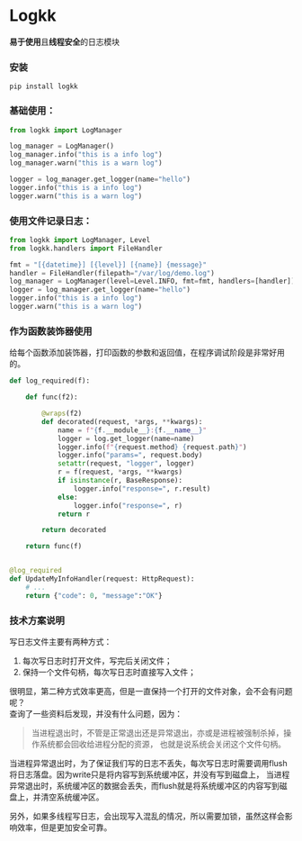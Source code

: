 # Logkk

**易于使用**且**线程安全**的日志模块

### 安装
```shell
pip install logkk
```

### 基础使用：
```python
from logkk import LogManager

log_manager = LogManager()
log_manager.info("this is a info log")
log_manager.warn("this is a warn log")

logger = log_manager.get_logger(name="hello")
logger.info("this is a info log")
logger.warn("this is a warn log")
```

### 使用文件记录日志：

```python
from logkk import LogManager, Level
from logkk.handlers import FileHandler

fmt = "[{datetime}] [{level}] [{name}] {message}"
handler = FileHandler(filepath="/var/log/demo.log")
log_manager = LogManager(level=Level.INFO, fmt=fmt, handlers=[handler])
logger = log_manager.get_logger(name="hello")
logger.info("this is a info log")
logger.warn("this is a warn log")
```

### 作为函数装饰器使用
给每个函数添加装饰器，打印函数的参数和返回值，在程序调试阶段是非常好用的。
```python
def log_required(f):

    def func(f2):

        @wraps(f2)
        def decorated(request, *args, **kwargs):
            name = f"{f.__module__}:{f.__name__}"
            logger = log.get_logger(name=name)
            logger.info(f"{request.method} {request.path}")
            logger.info("params=", request.body)
            setattr(request, "logger", logger)
            r = f(request, *args, **kwargs)
            if isinstance(r, BaseResponse):
                logger.info("response=", r.result)
            else:
                logger.info("response=", r)
            return r

        return decorated

    return func(f)


@log_required
def UpdateMyInfoHandler(request: HttpRequest):
    # ...
    return {"code": 0, "message":"OK"}
```

### 技术方案说明
写日志文件主要有两种方式：
1. 每次写日志时打开文件，写完后关闭文件；
2. 保持一个文件句柄，每次写日志时直接写入文件；

很明显，第二种方式效率更高，但是一直保持一个打开的文件对象，会不会有问题呢？  
查询了一些资料后发现，并没有什么问题，因为：
> 当进程退出时，不管是正常退出还是异常退出，亦或是进程被强制杀掉，操作系统都会回收给进程分配的资源，
也就是说系统会关闭这个文件句柄。

当进程异常退出时，为了保证我们写的日志不丢失，每次写日志时需要调用flush将日志落盘。因为write只是将内容写到系统缓冲区，并没有写到磁盘上，
当进程异常退出时，系统缓冲区的数据会丢失，而flush就是将系统缓冲区的内容写到磁盘上，并清空系统缓冲区。

另外，如果多线程写日志，会出现写入混乱的情况，所以需要加锁，虽然这样会影响效率，但是更加安全可靠。